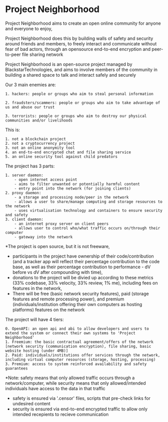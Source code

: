 # Project Neighborhood

Project Neighborhood aims to create an open online community for anyone and everyone to enjoy,

Project Neighborhood does this by building walls of safety and security around friends and members, to freely interact and communicate without fear of bad actors, through an opensource end-to-end encryption and peer-to-peer file sharing network


Project Neighborhood is an open-source project managed by BlackstarTechnologies, and aims to involve members of the community in building a shared space to talk and interact safely and securely

Our 3 main enemies are:

```
1. hackers: people or groups who aim to steal personal information

2. fraudsters/scammers: people or groups who aim to take advantage of us and abuse our trust

3. terrorists: people or groups who aim to destroy our physical communities and/or livelihoods
```

This is:

```
1. not a blockchain project
2. not a cryptocurrency project
3. not an online anonymity tool
4. an end-to-end encrypted chat and file sharing service
5. an online security tool against child predators
```

The project has 3 parts:

```
1. server daemon:
    - open internet access point
    - aims to filter unwanted or potentially harmful content
    - entry point into the network (for joining clients)
2. proxy daemon:
    - a storage and processing node/peer in the network
    - allows a user to share/manage computing and storage resources to the network
    - uses virtualisation technology and containers to ensure security and safety
3. client daemon:
    - an internet proxy server on client peers
    - allows user to control who/what traffic occurs on/through their computer
    - gateway into the network
```

\*The project is open source, but it is not freeware,

- participants in the project have ownership of their code/contribution (and a tracker app will reflect their percentage contribution to the code base, as well as their percentage contribution to performance - dV before vs dV after compounding with time),
- donations to the project will be divied up according to these metrics (33% codebase, 33% velocity, 33% review, 1% me), including fees on features in the network,
- There will be free (basic network security features), paid (storage features and remote processing power), and premium (individuals/institution offering their own computers as hosting platforms) features on the network

The project will have 4 tiers:

```
0. OpenAPI: an open api and abi to allow developers and users to extend the system or connect their own systems to 'Project Neighborhood'
1. Freemium: the basic contractual agreement/offers of the network [network security (communication encryption), file sharing, basic website hosting (under 4MB)]
2. Paid: individuals/institutions offer services through the network, including virtual computer resources (storage, hosting, processing)
3. Premium: access to system reinforced availability and safety guarantees
```

\*Note: safety means that only allowed traffic occurs through a network/computer, while security means that only allowed/intended individuals have access to the data in that traffic

- safety is ensured via '.censor' files, scripts that pre-check links for undesired content
- security is ensured via end-to-end encrypted traffic to allow only intended recepients to recieve communication


